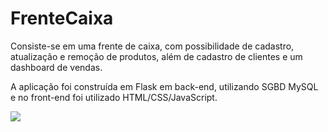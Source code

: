 # FrenteCaixa
Consiste-se em uma frente de caixa, com possibilidade de cadastro, atualização e remoção de produtos, além de cadastro de clientes e um dashboard de vendas.
<p>A aplicação foi construída em Flask em back-end, utilizando SGBD MySQL e no front-end foi utilizado HTML/CSS/JavaScript.</p>
<img src=![imagem1](https://user-images.githubusercontent.com/44949683/201714097-1c814c54-0342-4484-8e4b-b98e504a9681.png)>
